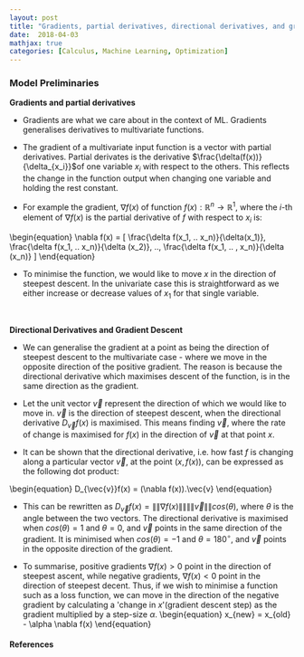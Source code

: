 ```yaml
---
layout: post
title: "Gradients, partial derivatives, directional derivatives, and gradient descent"
date:  2018-04-03
mathjax: true
categories: [Calculus, Machine Learning, Optimization]
---
```


### Model Preliminaries
**Gradients and partial derivatives**
* Gradients are what we care about in the context of ML. Gradients generalises derivatives to multivariate functions. 

* The gradient of a multivariate input function is a vector with partial derivatives. Partial derivates is the derivative $\frac{\delta(f(x))}{\delta_{x_i}}$of one variable $x_i$ with respect to the others. This reflects the change in the function output when changing one variable and holding the rest constant. 

* For example the gradient, $\nabla f(x)$ of function $f(x): \mathbb{R}^n \rightarrow  \mathbb{R}^1$, where the $i$-th element of $\nabla f(x)$ is the partial derivative of $f$ with respect to $x_i$ is:

\begin{equation}
 \nabla f(x) = \[ \frac{\delta f(x_1, .. x_n)}{\delta(x_1)}, \frac{\delta f(x_1, .. x_n)}{\delta (x_2)}, ..,  \frac{\delta f(x_1, .. , x_n)}{\delta (x_n)} \]
\end{equation}

* To minimise the function, we would like to move $x$ in the direction of steepest descent. In the univariate case this is straightforward as we either increase or decrease values of $x_1$ for that single variable. 

<br>

**Directional Derivatives and Gradient Descent**

* We can generalise the gradient at a point as being the direction of steepest descent to the multivariate case - where we move in the opposite direction of the positive gradient. The reason is because the directional derivative which maximises descent of the function, is in the same direction as the gradient. 

* Let the unit vector $\vec{v}$ represent the direction of which we would like to move in. $\vec{v}$ is the direction of steepest descent, when the directional derivative $D_{\vec{v}}f(x)$ is maximised. This means finding $\vec{v}$, where the rate of change is maximised for $f(x)$ in the direction of $\vec{v}$ at that point $x$.

* It can be shown that the directional derivative, i.e. how fast $f$ is changing along a particular vector $\vec{v}$, at the point $(x, f(x))$, can be expressed as the following dot product:

\begin{equation}
D_{\vec{v}}f(x) = (\nabla f(x)).\vec{v}
\end{equation}

* This can be rewritten as $D_{\vec{v}}f(x) = \|\|\nabla f(x)\|\| \|\|\vec{v}\|\| cos(\theta)$, where $\theta$ is the angle between the two vectors. The directional derivative is maximised when $cos(\theta)=1$ and $\theta=0$, and $\vec{v}$ points in the same direction of the gradient. It is minimised when $cos(\theta)=-1$ and $\theta=180^{\circ}$, and $\vec{v}$ points in the opposite direction of the gradient.  

* To summarise, positive gradients $\nabla f(x)>0$ point in the direction of steepest ascent, while negative gradients, $\nabla f(x)<0$ point in the direction of steepest decent. Thus, if we wish to minimise a function such as a loss function, we can move in the direction of the negative gradient by calculating a 'change in $x$'(gradient descent step) as the gradient multiplied by a step-size $\alpha$.
\begin{equation}
x_{new} = x_{old} - \alpha \nabla f(x)
\end{equation}

#### References ####

